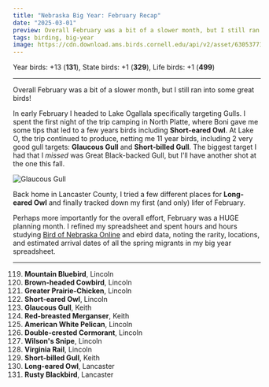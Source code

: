 ```yaml
---
title: "Nebraska Big Year: February Recap"
date: "2025-03-01"
preview: Overall February was a bit of a slower month, but I still ran into some great birds!
tags: birding, big-year
image: https://cdn.download.ams.birds.cornell.edu/api/v2/asset/630537712/640
---
```


Year birds: +13 (**131**),
State birds: +1 (**329**),
Life birds: +1 (**499**)

---

Overall February was a bit of a slower month, but I still ran into some great birds!

In early February I headed to Lake Ogallala specifically targeting Gulls. I spent the first night of the trip camping in North Platte, where Boni gave me some tips that led to a few years birds including **Short-eared Owl**. At Lake O, the trip continued to produce, netting me 11 year birds, including 2 very good gull targets: **Glaucous Gull** and **Short-billed Gull**. The biggest target I had that I _missed_ was Great Black-backed Gull, but I'll have another shot at the one this fall.

![Glaucous Gull](https://cdn.download.ams.birds.cornell.edu/api/v2/asset/630537712/640)

Back home in Lancaster County, I tried a few different places for **Long-eared Owl** and finally tracked down my first (and only) lifer of February.

Perhaps more importantly for the overall effort, February was a HUGE planning month. I refined my spreadsheet and spent hours and hours studying [Bird of Nebraska Online](https://birds.outdoornebraska.gov/) and ebird data, noting the rarity, locations, and estimated arrival dates of all the spring migrants in my big year spreadsheet.

---

119. **Mountain Bluebird**, Lincoln
120. **Brown-headed Cowbird**, Lincoln
121. **Greater Prairie-Chicken**, Lincoln
122. **Short-eared Owl**, Lincoln
123. **Glaucous Gull**, Keith
124. **Red-breasted Merganser**, Keith
125. **American White Pelican**, Lincoln
126. **Double-crested Cormorant**, Lincoln
127. **Wilson's Snipe**, Lincoln
128. **Virginia Rail**, Lincoln
129. **Short-billed Gull**, Keith
130. **Long-eared Owl**, Lancaster
131. **Rusty Blackbird**, Lancaster
